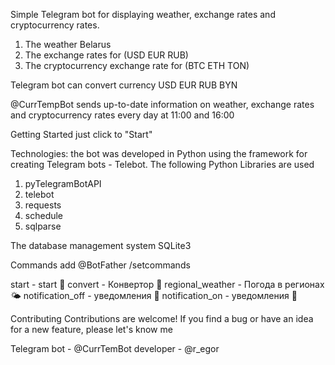 Simple Telegram bot for displaying weather, exchange rates and cryptocurrency rates. 

1) The weather Belarus 
2) The exchange rates for (USD EUR RUB) 
3) The cryptocurrency exchange rate for (BTC ETH TON)

Telegram bot can convert currency USD EUR RUB BYN

@CurrTempBot sends up-to-date information on weather, exchange rates and cryptocurrency rates every day at 11:00 and 16:00

Getting Started
just click to "Start"

Technologies: the bot was developed in Python using the framework for 
creating Telegram bots - Telebot.
The following Python Libraries are used
1) pyTelegramBotAPI
2) telebot
3) requests
4) schedule
5) sqlparse

The database management system SQLite3

Commands add @BotFather /setcommands 

start - start 🚀
convert - Конвертор 🧮
regional_weather - Погода в регионах 🌤
notification_off - уведомления 🔕
notification_on - уведомления 🔔

Contributing
Contributions are welcome! If you find a bug or have an idea for a new feature, please let's know me


Telegram
bot - @CurrTemBot
developer - @r_egor